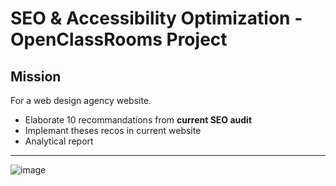# SEO & Accessibility Optimization - OpenClassRooms Project #

## Mission ##

For a web design agency website.

* Elaborate 10 recommandations from **current SEO audit** 
* Implemant theses recos in current website
* Analytical report 


_______________________________________________

![image](https://user-images.githubusercontent.com/77418945/134634455-9b11c3ff-0c25-45d0-8032-672731650540.png) 
